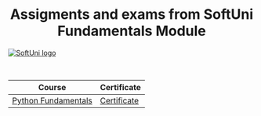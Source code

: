 <h1 align="center"> Assigments and exams from SoftUni Fundamentals Module </h1> 

<a href="https://softuni.bg/trainings/courses" rel="Courses"> ![SoftUni logo][logo] <a/>

[logo]: https://nakov.com/wp-content/uploads/2012/03/Software-University-logo-horizontal.png "Logo Title Text 2" 
<br>

|**Course**|**Certificate**|
|---|---|
|<a href="https://softuni.bg/trainings/2833/python-fundamentals-may-2020"> Python Fundamentals </a>|<a href="https://softuni.bg/Certificates/Details/85574/532affbf"> Certificate </a>
